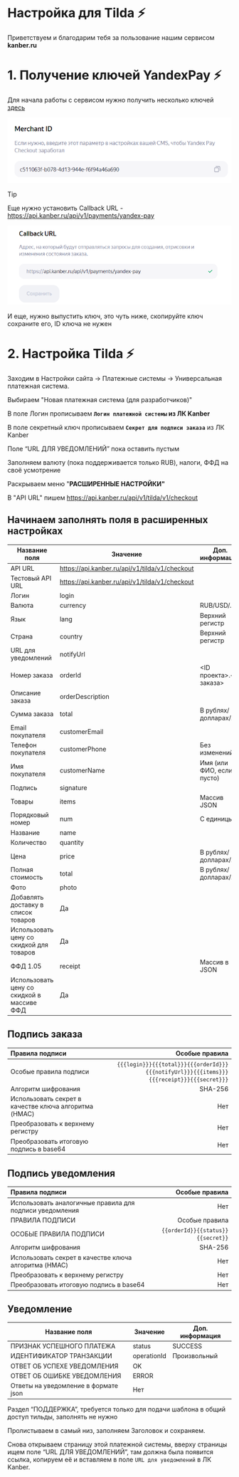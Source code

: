 # Настройка для Tilda ⚡

Приветствуем и благодарим тебя за пользование нашим сервисом **kanber.ru**

# 1. Получение ключей YandexPay ⚡

Для начала работы с сервисом нужно получить несколько ключей [здесь](https://console.pay.yandex.ru/web/account/settings/online)

![Получение Merchant ID](image.png)

> [!TIP]
> Еще нужно установить Callback URL - https://api.kanber.ru/api/v1/payments/yandex-pay

![Устанавливаем Callback URL](image-1.png)

И еще, нужно выпустить ключ, это чуть ниже, скопируйте ключ сохраните его, ID ключа не нужен

# 2. Настройка Tilda ⚡

Заходим в Настройки сайта -> Платежные системы -> Универсальная платежная система.

Выбираем "Новая платежная система (для разработчиков)"

В поле Логин прописываем **`Логин платежной системы` из ЛК Kanber**

В поле секретный ключ прописываем **`Секрет для подписи заказа`** из ЛК Kanber

Поле “URL ДЛЯ УВЕДОМЛЕНИЙ” пока оставить пустым

Заполняем валюту (пока поддерживается только RUB), налоги, ФФД на своё усмотрение

Раскрываем меню "**РАСШИРЕННЫЕ НАСТРОЙКИ"**

В "API URL" пишем https://api.kanber.ru/api/v1/tilda/v1/checkout

## Начинаем заполнять поля в расширенных настройках

Название поля | Значение | Доп. информация
--- | --- | ---
API URL | https://api.kanber.ru/api/v1/tilda/v1/checkout |  
Тестовый API URL | https://api.kanber.ru/api/v1/tilda/v1/checkout |  
Логин	 | login	 |  
Валюта	 | currency | RUB/USD/… 
Язык	 | lang | Верхний регистр 
Страна	 | country | Верхний регистр 
URL для уведомлений | notifyUrl |  
Номер заказа | orderld | <ID проекта>.<ID заказа> 
Описание заказа | orderDescription |  
Сумма заказа	 | total | В рублях/долларах/… 
Email покупателя | customerEmail |  
Телефон покупателя | customerPhone | Без изменений 
Имя покупателя | customerName | Имя (или ФИО, если пусто) 
Подпись	 | signature |  
Товары	 | items | Массив JSON
Порядковый номер | num | С единицы 
Название | name |  
Количество | quantity |  
Цена | price | В рублях/долларах/… 
Полная стоимость | total | В рублях/долларах/… 
Фото | photo | 
Добавлять доставку в список товаров | Да 
Использовать цену со скидкой для товаров | Да
ФФД 1.05 | receipt | Массив в JSON
Использовать цену со скидкой в массиве ФФД | Да

## Подпись заказа

Правила подписи | Особые правила
:--- | ---:
Особые правила подписи | `{{{login}}}{{{total}}}{{{orderId}}}{{{notifyUrl}}}{{{items}}}{{{receipt}}}{{{secret}}}`
Алгоритм шифрования | SHA-256
Использовать секрет в качестве ключа алгоритма (HMAC) | Нет
Преобразовать к верхнему регистру | Нет
Преобразовать итоговую подпись в base64 | Нет

## Подпись уведомления

Правила подписи | Особые правила
:--- | ---:
Использовать аналогичные правила для подписи уведомления | Нет
ПРАВИЛА ПОДПИСИ | Особые правила
ОСОБЫЕ ПРАВИЛА ПОДПИСИ | `{{orderId}}{{status}}{{secret}}`
Алгоритм шифрования | SHA-256
Использовать секрет в качестве ключа алгоритма (HMAC) | Нет
Преобразовать к верхнему регистру | Нет
Преобразовать итоговую подпись в base64 | Нет

## Уведомление 

Название поля | Значение | Доп. информация
--- | --- | ---
ПРИЗНАК УСПЕШНОГО ПЛАТЕЖА | status | SUCCESS
ИДЕНТИФИКАТОР ТРАНЗАКЦИИ | operationId | Произвольный
ОТВЕТ ОБ УСПЕХЕ УВЕДОМЛЕНИЯ | OK |
ОТВЕТ ОБ ОШИБКЕ УВЕДОМЛЕНИЯ | ERROR | 
Ответы на уведомление в формате json | Нет | 

Раздел “ПОДДЕРЖКА”, требуется только для подачи шаблона в общий доступ тильды, заполнять не нужно

Пролистываем в самый низ, заполняем Заголовок и сохраняем.

Снова открываем страницу этой платежной системы, вверху страницы ищем поле “URL ДЛЯ УВЕДОМЛЕНИЙ”, там должна была появится ссылка, копируем её и вставляем в поле `URL для уведомлений` в ЛК Kanber.